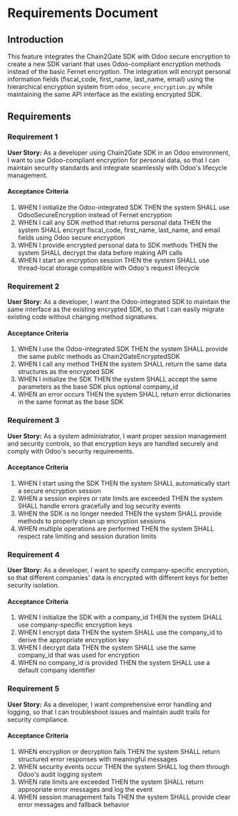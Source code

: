 # Requirements Document

## Introduction

This feature integrates the Chain2Gate SDK with Odoo secure encryption to create a new SDK variant that uses Odoo-compliant encryption methods instead of the basic Fernet encryption. The integration will encrypt personal information fields (fiscal_code, first_name, last_name, email) using the hierarchical encryption system from `odoo_secure_encryption.py` while maintaining the same API interface as the existing encrypted SDK.

## Requirements

### Requirement 1

**User Story:** As a developer using Chain2Gate SDK in an Odoo environment, I want to use Odoo-compliant encryption for personal data, so that I can maintain security standards and integrate seamlessly with Odoo's lifecycle management.

#### Acceptance Criteria

1. WHEN I initialize the Odoo-integrated SDK THEN the system SHALL use OdooSecureEncryption instead of Fernet encryption
2. WHEN I call any SDK method that returns personal data THEN the system SHALL encrypt fiscal_code, first_name, last_name, and email fields using Odoo secure encryption
3. WHEN I provide encrypted personal data to SDK methods THEN the system SHALL decrypt the data before making API calls
4. WHEN I start an encryption session THEN the system SHALL use thread-local storage compatible with Odoo's request lifecycle

### Requirement 2

**User Story:** As a developer, I want the Odoo-integrated SDK to maintain the same interface as the existing encrypted SDK, so that I can easily migrate existing code without changing method signatures.

#### Acceptance Criteria

1. WHEN I use the Odoo-integrated SDK THEN the system SHALL provide the same public methods as Chain2GateEncryptedSDK
2. WHEN I call any method THEN the system SHALL return the same data structures as the encrypted SDK
3. WHEN I initialize the SDK THEN the system SHALL accept the same parameters as the base SDK plus optional company_id
4. WHEN an error occurs THEN the system SHALL return error dictionaries in the same format as the base SDK

### Requirement 3

**User Story:** As a system administrator, I want proper session management and security controls, so that encryption keys are handled securely and comply with Odoo's security requirements.

#### Acceptance Criteria

1. WHEN I start using the SDK THEN the system SHALL automatically start a secure encryption session
2. WHEN a session expires or rate limits are exceeded THEN the system SHALL handle errors gracefully and log security events
3. WHEN the SDK is no longer needed THEN the system SHALL provide methods to properly clean up encryption sessions
4. WHEN multiple operations are performed THEN the system SHALL respect rate limiting and session duration limits

### Requirement 4

**User Story:** As a developer, I want to specify company-specific encryption, so that different companies' data is encrypted with different keys for better security isolation.

#### Acceptance Criteria

1. WHEN I initialize the SDK with a company_id THEN the system SHALL use company-specific encryption keys
2. WHEN I encrypt data THEN the system SHALL use the company_id to derive the appropriate encryption key
3. WHEN I decrypt data THEN the system SHALL use the same company_id that was used for encryption
4. WHEN no company_id is provided THEN the system SHALL use a default company identifier

### Requirement 5

**User Story:** As a developer, I want comprehensive error handling and logging, so that I can troubleshoot issues and maintain audit trails for security compliance.

#### Acceptance Criteria

1. WHEN encryption or decryption fails THEN the system SHALL return structured error responses with meaningful messages
2. WHEN security events occur THEN the system SHALL log them through Odoo's audit logging system
3. WHEN rate limits are exceeded THEN the system SHALL return appropriate error messages and log the event
4. WHEN session management fails THEN the system SHALL provide clear error messages and fallback behavior